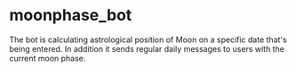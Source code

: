 # moonphase_bot
The bot is calculating astrological position of Moon on a specific date that's being entered. In addition it sends regular daily messages to users with the current moon phase.

